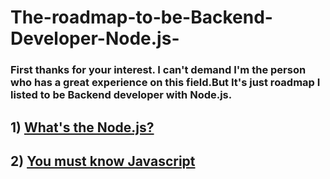 # The-roadmap-to-be-Backend-Developer-Node.js-
### First thanks for your interest. I can't demand I'm the person who has a great experience on this field.But It's just roadmap I listed to be Backend developer with Node.js.

## 1) [What's the Node.js?](https://nodejs.org/en/about)

## 2) [You must know Javascript](https://javascript.info/)
